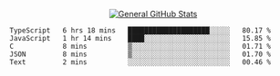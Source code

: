 <p align="center">
  <a href="https://github.com/AndyDevv">
    <img src="https://github-readme-stats.vercel.app/api?username=AndyDevv&custom_title=General%20GitHub%20Stats&theme=aura_dark" alt="General GitHub Stats">
  </a>
</p>

<!--START_SECTION:waka-->
```text
TypeScript   6 hrs 18 mins   ████████████████████░░░░░   80.17 % 
JavaScript   1 hr 14 mins    ████░░░░░░░░░░░░░░░░░░░░░   15.85 % 
C            8 mins          ▒░░░░░░░░░░░░░░░░░░░░░░░░   01.71 % 
JSON         8 mins          ▒░░░░░░░░░░░░░░░░░░░░░░░░   01.70 % 
Text         2 mins          ░░░░░░░░░░░░░░░░░░░░░░░░░   00.46 % 
```
<!--END_SECTION:waka-->
